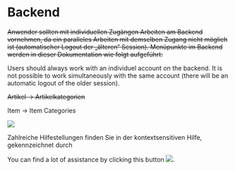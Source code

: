 # Backend

~~Anwender sollten mit individuellen Zugängen Arbeiten am Backend vornehmen, da ein paralleles Arbeiten mit demselben Zugang nicht möglich ist (automatischer Logout der „älteren“ Session).
Menüpunkte im Backend werden in dieser Dokumentation wie folgt aufgeführt:~~

Users should always work with an individuel account on the backend. It is not possible to work simultaneously with the same account (there will be an automatic logout of the older session).

~~Artikel → Artikelkategorien~~

Item → Item Categories 

![](Chameleon_Anwenderdokumentation_Standardshop_V6.png)

Zahlreiche Hilfestellungen finden Sie in der kontextsensitiven Hilfe, gekennzeichnet durch

You can find a lot of assistance by clicking this button ![](bildfragezeichen.png).

